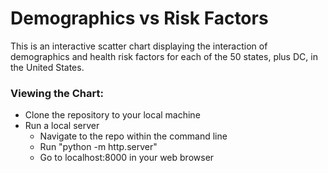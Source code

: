 # Demographics vs Risk Factors

This is an interactive scatter chart displaying the interaction of demographics and health risk factors for each of the 50 states, plus DC, in the United States.

### Viewing the Chart:
* Clone the repository to your local machine
* Run a local server 
  * Navigate to the repo within the command line
  * Run "python -m http.server"
  * Go to localhost:8000 in your web browser
